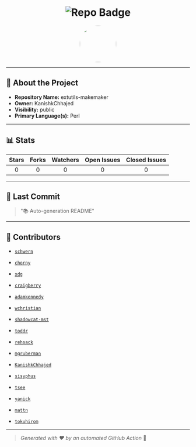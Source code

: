 <h1 align="center">
    <img src="https://img.shields.io/badge/extutils-makemaker-🎯-blueviolet?style=for-the-badge" alt="Repo Badge">
  </h1>
  
  <p align="center">
    <img src="https://avatars.githubusercontent.com/u/121193249?v=4" width="100" style="border-radius:50%;">
  </p>
  
  ---
  
  ## 📖 About the Project
  - **Repository Name:** extutils-makemaker
  - **Owner:** KanishkChhajed
  - **Visibility:** public
  - **Primary Language(s):** Perl
  
  ---
  
  ## 📊 Stats
  
  | Stars | Forks | Watchers | Open Issues | Closed Issues |
  |:----:|:-----:|:--------:|:-----------:|:-------------:|
  | 0 | 0 | 0 | 0 | 0 |
  
  ---
  
  ## 📢 Last Commit
  
  > "📚 Auto-generation README"
  
  ---
  
  ## 🤝 Contributors
  
  
  - [`schwern`](#)
  
  - [`chorny`](#)
  
  - [`xdg`](#)
  
  - [`craigberry`](#)
  
  - [`adamkennedy`](#)
  
  - [`wchristian`](#)
  
  - [`shadowcat-mst`](#)
  
  - [`toddr`](#)
  
  - [`rehsack`](#)
  
  - [`mgruberman`](#)
  
  - [`KanishkChhajed`](#)
  
  - [`sisyphus`](#)
  
  - [`tsee`](#)
  
  - [`yanick`](#)
  
  - [`mattn`](#)
  
  - [`tokuhirom`](#)
  
  
  ---
  
  > *Generated with ❤️ by an automated GitHub Action* 🚀
  